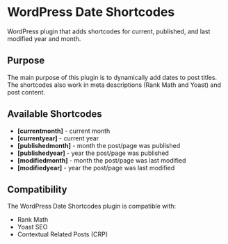 # WordPress Date Shortcodes
WordPress plugin that adds shortcodes for current, published, and last modified year and month.

## Purpose
The main purpose of this plugin is to dynamically add dates to post titles. The shortcodes also work in meta descriptions (Rank Math and Yoast) and post content.

## Available Shortcodes
- **[currentmonth]** - current month
- **[currentyear]** - current year
- **[publishedmonth]** - month the post/page was published
- **[publishedyear]** - year the post/page was published
- **[modifiedmonth]** - month the post/page was last modified
- **[modifiedyear]** - year the post/page was last modified

## Compatibility
The WordPress Date Shortcodes plugin is compatible with:
- Rank Math
- Yoast SEO
- Contextual Related Posts (CRP)
